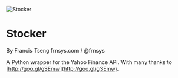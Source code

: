 ![Stocker](http://supermedes.com/assets/stocker.png)

Stocker
======
By Francis Tseng
frnsys.com / @frnsys

A Python wrapper for the Yahoo Finance API.
With many thanks to [http://goo.gl/gSEmw](http://goo.gl/gSEmw).
